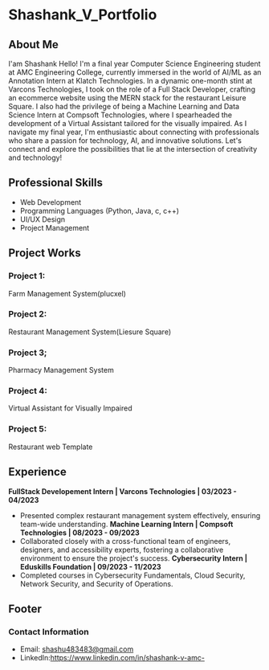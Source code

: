 # Shashank_V_Portfolio

## About Me

I'am Shashank
Hello! I'm a final year Computer Science Engineering student at AMC Engineering College, currently immersed in the world of AI/ML as an Annotation Intern at Klatch Technologies. In a dynamic one-month stint at Varcons Technologies, I took on the role of a Full Stack Developer, crafting an ecommerce website using the MERN stack for the restaurant Leisure Square. I also had the privilege of being a Machine Learning and Data Science Intern at Compsoft Technologies, where I spearheaded the development of a Virtual Assistant tailored for the visually impaired. As I navigate my final year, I'm enthusiastic about connecting with professionals who share a passion for technology, AI, and innovative solutions. Let's connect and explore the possibilities that lie at the intersection of creativity and technology!

## Professional Skills

- Web Development
- Programming Languages (Python, Java, c, c++)
- UI/UX Design
- Project Management

## Project Works

### Project 1:
Farm Management System(plucxel)
### Project 2:
Restaurant Management System(Liesure Square)
### Project 3;
Pharmacy Management System
### Project 4:
Virtual Assistant for Visually Impaired
### Project 5:
Restaurant web Template


## Experience

**FullStack Developement Intern | Varcons Technologies | 03/2023 - 04/2023**
- Presented complex restaurant management system effectively, ensuring team-wide understanding.
**Machine Learning Intern | Compsoft Technologies | 08/2023 - 09/2023**
- Collaborated closely with a cross-functional team of engineers, designers, and accessibility experts, fostering a collaborative environment to ensure the project's success.
**Cybersecurity Intern | Eduskills Foundation | 09/2023 - 11/2023**
- Completed courses in Cybersecurity Fundamentals, Cloud Security, Network Security, and Security of Operations.

## Footer
### Contact Information
- Email: shashu483483@gmail.com
- LinkedIn:https://www.linkedin.com/in/shashank-v-amc-


